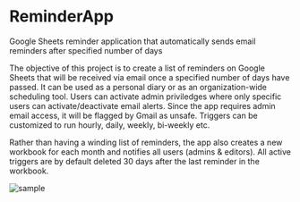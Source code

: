 # ReminderApp
Google Sheets reminder application that automatically sends email reminders after specified number of days

The objective of this project is to create a list of reminders on Google Sheets that will be received via email once a specified number of days 
have passed. It can be used as a personal diary or as an organization-wide scheduling tool. Users can activate admin priviledges where only
specific users can activate/deactivate email alerts. Since the app requires admin email access, it will be flagged by Gmail as unsafe. Triggers
can be customized to run hourly, daily, weekly, bi-weekly etc.

Rather than having a winding list of reminders, the app also creates a new workbook for each month and notifies all users (admins & editors). All
active triggers are by default deleted 30 days after the last reminder in the workbook.


![sample](https://user-images.githubusercontent.com/46036415/169867022-1ab0947b-ef9c-42ed-b978-354d450db1b8.png)
